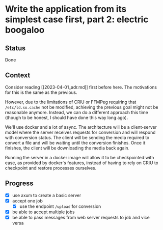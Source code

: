 # Write the application from its simplest case first, part 2: electric boogaloo

## Status

Done

## Context

Consider reading [[2023-04-01_adr.md]] first before here. The motivations for this is the same as the previous.

However, due to the limitations of CRIU or FFMPeg requiring that `/etc/ld.so.cache` not be modified, achieving the previous goal might not be reasonable anymore. Instead, we can do a different approach this time (though to be honest, I should have done this way long ago).

We'll use docker and a lot of async. The architecture will be a client-server model where the server receives requests for conversion and will respond with conversion status. The client will be sending the media required to convert a file and will be waiting until the conversion finishes. Once it finishes, the client will be downloading the media back again.

Running the server in a docker image will allow it to be checkpointed with ease, as provided by docker's features, instead of having to rely on CRIU to checkpoint and restore processes ourselves.

## Progress

- [x] use axum to create a basic server
- [x] accept one job
  - [x] use the endpoint `/upload` for conversion
- [x] be able to accept multiple jobs
- [x] be able to pass messages from web server requests to job and vice versa
